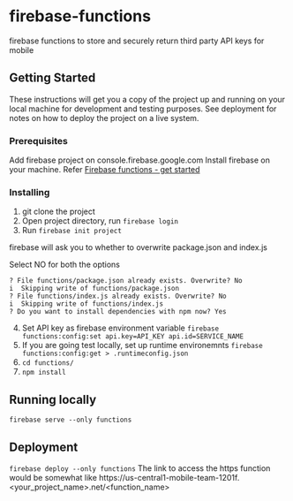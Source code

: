 # firebase-functions
firebase functions to store and securely return third party API keys for mobile

## Getting Started

These instructions will get you a copy of the project up and running on your local machine for development and testing purposes. See deployment for notes on how to deploy the project on a live system.

### Prerequisites

Add firebase project on console.firebase.google.com
Install firebase on your machine. Refer [Firebase functions - get started](https://firebase.google.com/docs/functions/get-started
)
### Installing

1. git clone the project
2. Open project directory, run `firebase login`
3. Run `firebase init project`

firebase will ask you to whether to overwrite package.json and index.js

Select NO for both the options

```
? File functions/package.json already exists. Overwrite? No
i  Skipping write of functions/package.json
? File functions/index.js already exists. Overwrite? No
i  Skipping write of functions/index.js
? Do you want to install dependencies with npm now? Yes
```
4. Set API key as firebase environment variable
`firebase functions:config:set api.key=API_KEY api.id=SERVICE_NAME`
5. If you are going test locally, set up runtime environemnts
`firebase functions:config:get > .runtimeconfig.json`
6. `cd functions/` 
7. `npm install`


## Running locally

`firebase serve --only functions`

## Deployment

`firebase deploy --only functions`
The link to access the https function would be somewhat like https://us-central1-mobile-team-1201f.<your_project_name>.net/<function_name>
